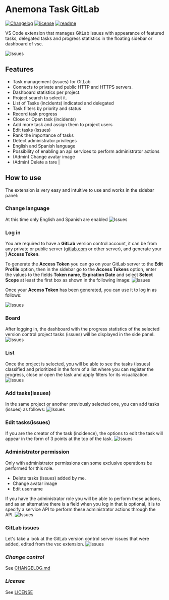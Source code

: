 # **Anemona Task GitLab**
[![Changelog](https://img.shields.io/badge/CHANGELOG-0.0.2-orange)](https://github.com/mygnet/anemona-task/blob/main/CHANGELOG.md)
[![license](https://img.shields.io/badge/LICENSE-MIT-blue)](https://github.com/mygnet/anemona-task/blob/main/LICENSE)
[![readme](https://img.shields.io/badge/README-Spanish-green)](README-es.md)

VS Code extension that manages GitLab issues with appearance of featured tasks, delegated tasks and progress statistics in the floating sidebar or dashboard of vsc.

![Issues](/assets/github/screenshot.gif)


## **Features**
- Task management (issues) for GitLab
- Connects to private and public HTTP and HTTPS servers.
- Dashboard statistics per project.
- Project search to select it.
- List of Tasks (incidents) indicated and delegated
- Task filters by priority and status
- Record task progress
- Close or Open task (incidents)
- Add more task and assign them to project users
- Edit tasks (issues)
- Rank the importance of tasks
- Detect administrator privileges
- English and Spanish language
- Possibility of enabling an api services to perform administrator actions
- (Admin) Change avatar image
- (Admin) Delete a tare |


## **How ​​to use**

The extension is very easy and intuitive to use and works in the sidebar panel:

### **Change language**
At this time only English and Spanish are enabled
![Issues](/assets/github/lang.gif)

### **Log in**
You are required to have a **GitLab** version control account, it can be from any private or public server ([gitlab.com](https://gitlab.com) or other server), and generate your ] **Access Token**.

To generate the **Access Token** you can go on your GitLab server to the **Edit Profile** option, then in the sidebar go to the **Access Tokens** option, enter the values ​​to the fields **Token name**, **Expiration Date** and select **Select Scope** at least the first box as shown in the following image:
![Issues](/assets/github/access-token.gif)

Once your **Access Token** has been generated, you can use it to log in as follows:

![Issues](/assets/github/login.gif)

### **Board**
After logging in, the dashboard with the progress statistics of the selected version control project tasks (issues) will be displayed in the side panel.
![Issues](/assets/github/sel-project.gif)

### **List**
Once the project is selected, you will be able to see the tasks (Issues) classified and prioritized in the form of a list where you can register the progress, close or open the task and apply filters for its visualization.
![Issues](/assets/github/list-tasks.gif)

### **Add tasks(issues)**
In the same project or another previously selected one, you can add tasks (issues) as follows:
![Issues](/assets/github/new-task.gif)

### **Edit tasks(issues)**
If you are the creator of the task (incidence), the options to edit the task will appear in the form of 3 points at the top of the task.
![Issues](/assets/github/edit-task.gif)

### **Administrator permission**
Only with administrator permissions can some exclusive operations be performed for this role.
- Delete tasks (issues) added by me.
- Change avatar image
- Edit username

If you have the administrator role you will be able to perform these actions, and as an alternative there is a field when you log in that is optional, it is to specify a service API to perform these administrator actions through the API.
![Issues](/assets/github/admin.gif)


### **GitLab issues**
Let's take a look at the GitLab version control server issues that were added, edited from the vsc extension.
![Issues](/assets/github/issues.jpg)

### *Change control*

See [CHANGELOG.md](https://github.com/mygnet/anemona-task/blob/main/CHANGELOG.md)

### *License*

See [LICENSE](https://github.com/mygnet/anemona-task/blob/main/LICENCE)